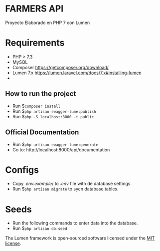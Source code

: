 # FARMERS API

Proyecto Elaborado en PHP 7 con Lumen


# Requirements

* PHP > 7.3
* MySQL
* Composer https://getcomposer.org/download/
* Lumen 7.x https://lumen.laravel.com/docs/7.x#installing-lumen
*

## How to run the project
* Run $`composer install`
* Run $`php artisan swagger-lume:publish`
* Run $`php -S localhost:8000 -t public`

## Official Documentation

* Run $`php artisan swagger-lume:generate`
* Go to: http://localhost:8000/api/documentation


# Configs
* Copy *.env.example*/ to *.env* file with de database settings.
* Run $`php artisan migrate` to sycn database tables.

# Seeds
* Run the following commands to enter data into the database.
* Run $`php artisan db:seed`


The Lumen framework is open-sourced software licensed under the [MIT license](https://opensource.org/licenses/MIT).
